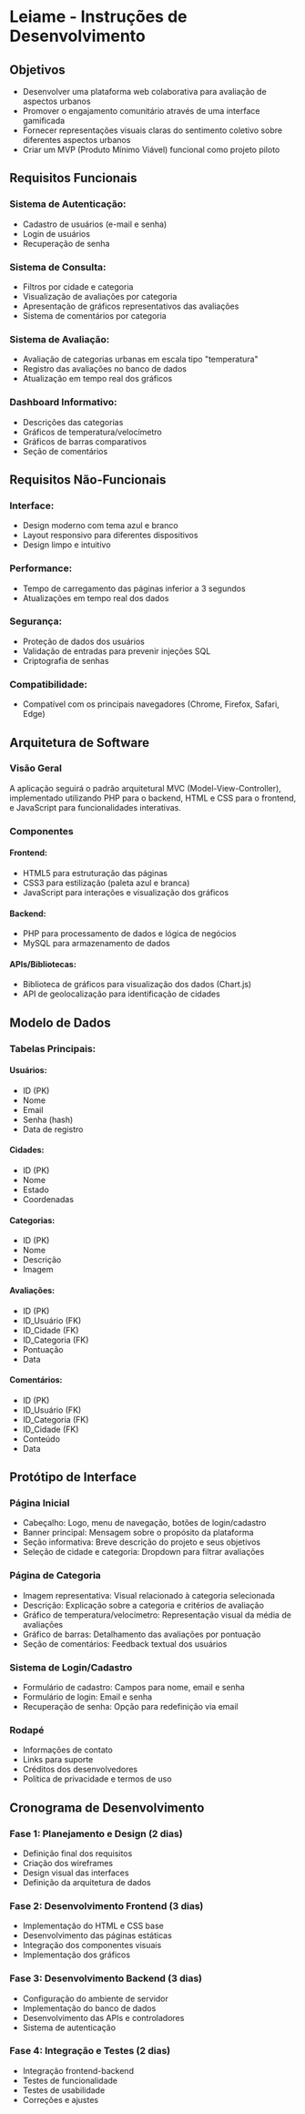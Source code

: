 # Leiame - Instruções de Desenvolvimento

## Objetivos

- Desenvolver uma plataforma web colaborativa para avaliação de aspectos urbanos
- Promover o engajamento comunitário através de uma interface gamificada
- Fornecer representações visuais claras do sentimento coletivo sobre diferentes aspectos urbanos
- Criar um MVP (Produto Mínimo Viável) funcional como projeto piloto

## Requisitos Funcionais

### Sistema de Autenticação:
- Cadastro de usuários (e-mail e senha)
- Login de usuários
- Recuperação de senha

### Sistema de Consulta:
- Filtros por cidade e categoria
- Visualização de avaliações por categoria
- Apresentação de gráficos representativos das avaliações
- Sistema de comentários por categoria

### Sistema de Avaliação:
- Avaliação de categorias urbanas em escala tipo "temperatura"
- Registro das avaliações no banco de dados
- Atualização em tempo real dos gráficos

### Dashboard Informativo:
- Descrições das categorias
- Gráficos de temperatura/velocímetro
- Gráficos de barras comparativos
- Seção de comentários

## Requisitos Não-Funcionais

### Interface:
- Design moderno com tema azul e branco
- Layout responsivo para diferentes dispositivos
- Design limpo e intuitivo

### Performance:
- Tempo de carregamento das páginas inferior a 3 segundos
- Atualizações em tempo real dos dados

### Segurança:
- Proteção de dados dos usuários
- Validação de entradas para prevenir injeções SQL
- Criptografia de senhas

### Compatibilidade:
- Compatível com os principais navegadores (Chrome, Firefox, Safari, Edge)

## Arquitetura de Software

### Visão Geral
A aplicação seguirá o padrão arquitetural MVC (Model-View-Controller), implementado utilizando PHP para o backend, HTML e CSS para o frontend, e JavaScript para funcionalidades interativas.

### Componentes

#### Frontend:
- HTML5 para estruturação das páginas
- CSS3 para estilização (paleta azul e branca)
- JavaScript para interações e visualização dos gráficos

#### Backend:
- PHP para processamento de dados e lógica de negócios
- MySQL para armazenamento de dados

#### APIs/Bibliotecas:
- Biblioteca de gráficos para visualização dos dados (Chart.js)
- API de geolocalização para identificação de cidades

## Modelo de Dados

### Tabelas Principais:

#### Usuários:
- ID (PK)
- Nome
- Email
- Senha (hash)
- Data de registro

#### Cidades:
- ID (PK)
- Nome
- Estado
- Coordenadas

#### Categorias:
- ID (PK)
- Nome
- Descrição
- Imagem

#### Avaliações:
- ID (PK)
- ID_Usuário (FK)
- ID_Cidade (FK)
- ID_Categoria (FK)
- Pontuação
- Data

#### Comentários:
- ID (PK)
- ID_Usuário (FK)
- ID_Categoria (FK)
- ID_Cidade (FK)
- Conteúdo
- Data

## Protótipo de Interface

### Página Inicial
- Cabeçalho: Logo, menu de navegação, botões de login/cadastro
- Banner principal: Mensagem sobre o propósito da plataforma
- Seção informativa: Breve descrição do projeto e seus objetivos
- Seleção de cidade e categoria: Dropdown para filtrar avaliações

### Página de Categoria
- Imagem representativa: Visual relacionado à categoria selecionada
- Descrição: Explicação sobre a categoria e critérios de avaliação
- Gráfico de temperatura/velocímetro: Representação visual da média de avaliações
- Gráfico de barras: Detalhamento das avaliações por pontuação
- Seção de comentários: Feedback textual dos usuários

### Sistema de Login/Cadastro
- Formulário de cadastro: Campos para nome, email e senha
- Formulário de login: Email e senha
- Recuperação de senha: Opção para redefinição via email

### Rodapé
- Informações de contato
- Links para suporte
- Créditos dos desenvolvedores
- Política de privacidade e termos de uso

## Cronograma de Desenvolvimento

### Fase 1: Planejamento e Design (2 dias)
- Definição final dos requisitos
- Criação dos wireframes
- Design visual das interfaces
- Definição da arquitetura de dados

### Fase 2: Desenvolvimento Frontend (3 dias)
- Implementação do HTML e CSS base
- Desenvolvimento das páginas estáticas
- Integração dos componentes visuais
- Implementação dos gráficos

### Fase 3: Desenvolvimento Backend (3 dias)
- Configuração do ambiente de servidor
- Implementação do banco de dados
- Desenvolvimento das APIs e controladores
- Sistema de autenticação

### Fase 4: Integração e Testes (2 dias)
- Integração frontend-backend
- Testes de funcionalidade
- Testes de usabilidade
- Correções e ajustes
